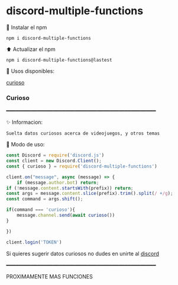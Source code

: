 # discord-multiple-functions


🎈 Instalar el npm 

```
npm i discord-multiple-functions
```

⬆ Actualizar el npm
```
npm i discord-multiple-functions@lastest
```

🧨 Usos disponibles:

[curioso](https://www.npmjs.com/package/discord-multiple-functions#curioso)

### Curioso

━━━━━━━━━━━━━━━━━━━━━━━━━━━━━━━━━━━━━━━━━━━━━━━━

✨ Informacion:

```
Suelta datos curiosos acerca de videojuegos, y otros temas
```

🎊 Modo de uso:


```js
const Discord = require('discord.js')
const client = new Discord.Client();
const { curioso } = require('discord-multiple-functions')

client.on("message", async (message) => {
    if (message.author.bot) return;
if (!message.content.startsWith(prefix)) return;
const args = message.content.slice(prefix).trim().split(/ +/g);
const command = args.shift();

if(command === 'curioso'){
    message.channel.send(await curioso())
}

})

client.login('TOKEN')
```

Si quieres sugerir datos curiosos no dudes en unirte al [discord](https://discord.gg/XKnAs4Xq8G)

━━━━━━━━━━━━━━━━━━━━━━━━━━━━━━━━━━━━━━━━━━━━━━━━

PROXIMAMENTE MAS FUNCIONES




